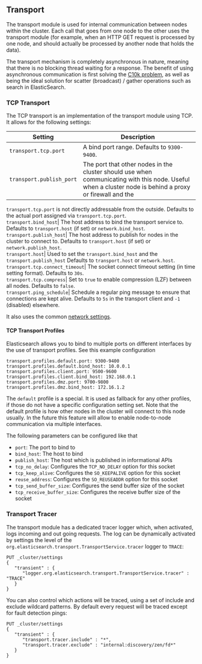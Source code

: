## Transport

The transport module is used for internal communication between nodes within the cluster. Each call that goes from one node to the other uses the transport module (for example, when an HTTP GET request is processed by one node, and should actually be processed by another node that holds the data).

The transport mechanism is completely asynchronous in nature, meaning that there is no blocking thread waiting for a response. The benefit of using asynchronous communication is first solving the [C10k problem](http://en.wikipedia.org/wiki/C10k_problem), as well as being the ideal solution for scatter (broadcast) / gather operations such as search in ElasticSearch.

### TCP Transport

The TCP transport is an implementation of the transport module using TCP. It allows for the following settings:

Setting | Description  
---|---    
`transport.tcp.port`| A bind port range. Defaults to `9300-9400`.    
`transport.publish_port`| The port that other nodes in the cluster should use when communicating with this node. Useful when a cluster node is behind a proxy or firewall and the 
`transport.tcp.port` is not directly addressable from the outside. Defaults to the actual port assigned via `transport.tcp.port`.    
`transport.bind_host`| The host address to bind the transport service to. Defaults to `transport.host` (if set) or `network.bind_host`.    
`transport.publish_host`| The host address to publish for nodes in the cluster to connect to. Defaults to `transport.host` (if set) or `network.publish_host`.    
`transport.host`| Used to set the `transport.bind_host` and the `transport.publish_host` Defaults to `transport.host` or `network.host`.    
`transport.tcp.connect_timeout`| The socket connect timeout setting (in time setting format). Defaults to `30s`.    
`transport.tcp.compress`| Set to `true` to enable compression (LZF) between all nodes. Defaults to `false`.    
`transport.ping_schedule`| Schedule a regular ping message to ensure that connections are kept alive. Defaults to `5s` in the transport client and `-1` (disabled) elsewhere.  
  
It also uses the common [network settings](modules-network.html).

#### TCP Transport Profiles

Elasticsearch allows you to bind to multiple ports on different interfaces by the use of transport profiles. See this example configuration
    
    
    transport.profiles.default.port: 9300-9400
    transport.profiles.default.bind_host: 10.0.0.1
    transport.profiles.client.port: 9500-9600
    transport.profiles.client.bind_host: 192.168.0.1
    transport.profiles.dmz.port: 9700-9800
    transport.profiles.dmz.bind_host: 172.16.1.2

The `default` profile is a special. It is used as fallback for any other profiles, if those do not have a specific configuration setting set. Note that the default profile is how other nodes in the cluster will connect to this node usually. In the future this feature will allow to enable node-to-node communication via multiple interfaces.

The following parameters can be configured like that

  * `port`: The port to bind to 
  * `bind_host`: The host to bind 
  * `publish_host`: The host which is published in informational APIs 
  * `tcp_no_delay`: Configures the `TCP_NO_DELAY` option for this socket 
  * `tcp_keep_alive`: Configures the `SO_KEEPALIVE` option for this socket 
  * `reuse_address`: Configures the `SO_REUSEADDR` option for this socket 
  * `tcp_send_buffer_size`: Configures the send buffer size of the socket 
  * `tcp_receive_buffer_size`: Configures the receive buffer size of the socket 



### Transport Tracer

The transport module has a dedicated tracer logger which, when activated, logs incoming and out going requests. The log can be dynamically activated by settings the level of the `org.elasticsearch.transport.TransportService.tracer` logger to `TRACE`:
    
    
    PUT _cluster/settings
    {
       "transient" : {
          "logger.org.elasticsearch.transport.TransportService.tracer" : "TRACE"
       }
    }

You can also control which actions will be traced, using a set of include and exclude wildcard patterns. By default every request will be traced except for fault detection pings:
    
    
    PUT _cluster/settings
    {
       "transient" : {
          "transport.tracer.include" : "*",
          "transport.tracer.exclude" : "internal:discovery/zen/fd*"
       }
    }
